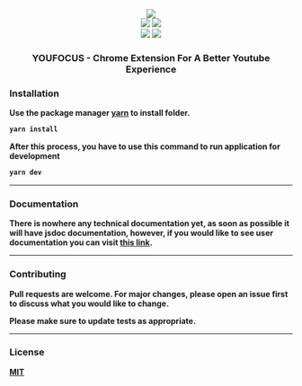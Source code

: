 <div align="center">
<image src="https://img.shields.io/github/package-json/v/leizzo/youfocus" /> <br/>
<image src="https://github.com/leizzo/youfocus/actions/workflows/browser-extension.yml/badge.svg" >
<image src="https://vercelbadge.vercel.app/api/leizzo/youfocus" />
</div>
<div align="center">
<image src="https://img.shields.io/chrome-web-store/v/youfocus" />
<image src="https://img.shields.io/chrome-web-store/stars/youfocus?label=chrome%20web%20store%20rating">
</div>

<h3 align="center"><b>YOU<b>FOCUS - Chrome Extension For A Better Youtube Experience</h3>

### Installation

Use the package manager [yarn](https://yarnpkg.com/ "Yarn Package Manager") to install folder.

```js
yarn install
```

After this process, you have to use this command to run application for development

```js
yarn dev
```

---

### Documentation

There is nowhere any technical documentation yet, as soon as possible it will have jsdoc documentation, however, if you would like to see user documentation you can visit [this link](https://youfocus.vercel.app).

---

### Contributing

Pull requests are welcome. For major changes, please open an issue first
to discuss what you would like to change.

Please make sure to update tests as appropriate.

---

### License

[MIT](https://choosealicense.com/licenses/mit/)
